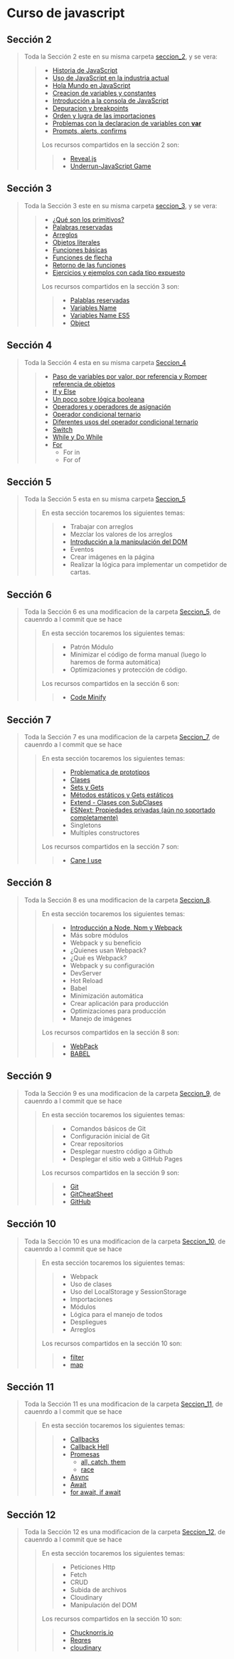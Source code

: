 # Curso de javascript #
 ## Sección 2 ##
> Toda la Sección 2 este en su misma carpeta [seccion_2](./seccion_02/), y se vera:
>> * [Historia de JavaScript](./seccion_02//Historia_JS.md)
>> * [Uso de JavaScript en la industria actual](./seccion_02//Usos_Js.md)
>> * [Hola Mundo en JavaScript](./seccion_02//01_hola-mundo/)
>> * [Creacion de variables y constantes](./seccion_02//02_variables_comentarios/)
>> * [Introducción a la consola de JavaScript](./seccion_02//03_introduccion_a_la_consola/)
>> * [Depuracion y breakpoints](./seccion_02//04_depuracion_y_breakpoints/)
>> * [Orden y lugra de las importaciones](./seccion_02//05_orden_y_lugar_de_las_importaciones/)
>> * [Problemas con la declaracion de variables con **var**](./seccion_02//06_problemas_con%20_la_declaracion_de_variables_con_var/)
>> * [Prompts, alerts, confirms](./seccion_02//07_prompt_alerts_confirm/)
>>
>> Los recursos compartidos en la sección 2 son:
>>> * [Reveal.js](https://revealjs.com/)
>>> * [Underrun-JavaScript Game ](https://js13kgames.com/games/underrun/index.html)
>>>
>>
>
 ## Sección 3 ## 
> Toda la Sección 3 este en su misma carpeta [seccion_3](./seccion_03/), y se vera:
>> * [¿Qué son los primitivos?](./seccion_03/01_que_son_los_primitivos/)
>> * [Palabras reservadas](./seccion_03/02_palabras_reservadas/)
>> * [Arreglos](./seccion_03/03_arreglos/)
>> * [Objetos literales](./seccion_03/04_objetos_literales/)
>> * [Funciones básicas](./seccion_03/05_funciones_basicas/)
>> * [Funciones de flecha](./seccion_03/06_funciones_de_flecha/)
>> * [Retorno de las funciones](./seccion_03/07_retornno_de_las_funciones/)
>> * [Ejercicios y ejemplos con cada tipo expuesto](./seccion_03/08_Ejercicios_y_ejemplos/)
>>
>> Los recursos compartidos en la sección 3 son:
>>> * [Palablas reservadas](./seccion_03/recursos_compartidos/palabras%2Breservadas.pdf)
>>> * [Variables Name](https://mothereff.in/js-variables#%E0%B2%A0%5f%E0%B2%A0)
>>> * [Variables Name ES5](https://mathiasbynens.be/notes/javascript-identifiers)
>>> * [Object](https://developer.mozilla.org/es/docs/Web/JavaScript/Reference/Global_Objects/Object)
>>
>

## Sección 4 ##
> Toda la Sección 4 esta en su misma carpeta [Seccion_4](./seccion_04/)
>> * [Paso de variables por valor, por referencia y Romper referencia de objetos](./seccion_04/01_pasos_de_variables_por_valor_y_por_referencia_y_romper_referencia%20de%20objetos/)
>> * [If y Else](./seccion_04/02_if_y_else/)
>> * [Un poco sobre lógica booleana](./seccion_04/03_un_poco_sobre_logica_booleana/)
>> * [Operadores y operadores de asignación](./seccion_04/04_operadores_y_operadores_de_asignacion/)
>> * [Operador condicional ternario](./seccion_04/05_operador_condicional_ternario/)
>> * [Diferentes usos del operador condicional ternario](./seccion_04/06_diferentes_usos_del_operador_condicional_ternario/)
>> * [Switch](./seccion_04/07_switch/)
>> * [While y Do While](./seccion_04/08_while_y_do_while/)
>> * [For](./seccion_04/09_for_for_in_y_for_of/)
>>   * For in
>>   * For of
>>
>

## Sección 5 ##
> Toda la Sección 5 esta en su misma carpeta [Seccion_5](./seccion_05/)
>> En esta sección tocaremos los siguientes temas:
>>> * Trabajar con arreglos
>>> * Mezclar los valores de los arreglos
>>> * [Introducción a la manipulación del DOM](./seccion_05/dom.md)
>>> * Eventos
>>> * Crear imágenes en la página
>>> * Realizar la lógica para implementar un competidor de cartas.
>>>
>> 

## Sección 6 ##
> Toda la Sección 6 es una modificacion de la carpeta [Seccion_5](./seccion_05/), de cauenrdo a l commit que se hace
>> En esta sección tocaremos los siguientes temas:
>>> * Patrón Módulo
>>> * Minimizar el código de forma manual (luego lo haremos de forma automática)
>>> * Optimizaciones y protección de código.
>>
>> Los recursos compartidos en la sección 6 son:
>>> * [Code Minify](https://www.toptal.com/developers/javascript-minifier)
>> 
>

## Sección 7 ##
> Toda la Sección 7 es una modificacion de la carpeta [Seccion_7](./seccion_07/), de cauenrdo a l commit que se hace
>> En esta sección tocaremos los siguientes temas:
>>> * [Problematica de prototipos](./seccion_07/01_problema/assets/js/problema.js)
>>> * [Clases](./seccion_07/02_class/assets/js/class.js)
>>> * [Sets y Gets](./seccion_07/03_sets_gets/assets/js/sets_gets.js)
>>> * [Métodos estáticos y Gets estáticos](./seccion_07/04_metodos_estaticos_gets_estaticos/assets/js/metodos_estaticos_gets_estaticos.js)
>>> * [Extend - Clases con SubClases](./seccion_07/05_extend_sub-clases/assets/js/extend_sub-clases.js)
>>> * [ESNext: Propiedades privadas (aún no soportado completamente)](./seccion_07/06_propiedades_privadas/assets/js/propiedades_privadas.js)
>>> * Singletons
>>> * Multiples constructores
>>
>> Los recursos compartidos en la sección 7 son:
>>> * [Cane I use](https://caniuse.com/)
>>
> 


## Sección 8 ##
> Toda la Sección 8 es una modificacion de la carpeta [Seccion_8](./seccion_08/).
>> En esta sección tocaremos los siguientes temas:
>>> - [Introducción a Node, Npm y Webpack](./seccion_08/01_introducci%C3%B3n_node_npm_webpack.md)
>>> - Más sobre módulos
>>> - Webpack y su beneficio
>>> - ¿Quienes usan Webpack?
>>> - ¿Qué es Webpack?
>>> - Webpack y su configuración
>>> - DevServer
>>> - Hot Reload
>>> - Babel
>>> - Minimización automática
>>> - Crear aplicación para producción
>>> - Optimizaciones para producción
>>> - Manejo de imágenes
>> 
>> Los recursos compartidos en la sección 8 son:
>>> * [WebPack](https://webpack.js.org/)
>>> * [BABEL](https://babeljs.io/setup)
>>


## Sección 9 ##
> Toda la Sección 9 es una modificacion de la carpeta [Seccion_9](./seccion_09/), de cauenrdo a l commit que se hace
>> En esta sección tocaremos los siguientes temas:
>>> - Comandos básicos de Git
>>> - Configuración inicial de Git
>>> - Crear repositorios
>>> - Desplegar nuestro código a Github
>>> - Desplegar el sitio web a GitHub Pages
>> 
>> Los recursos compartidos en la sección 9 son:
>>> * [Git](https://git-scm.com/)
>>> * [GitCheatSheet](./seccion_09/official-github-git-cheat-sheet.pdf)
>>> * [GitHub](https://github.com/)
>>


## Sección 10 ##
> Toda la Sección 10 es una modificacion de la carpeta [Seccion_10](./seccion_10/), de cauenrdo a l commit que se hace
>> En esta sección tocaremos los siguientes temas:
>>> - Webpack
>>> - Uso de clases
>>> - Uso del LocalStorage y SessionStorage
>>> - Importaciones
>>> - Módulos
>>> - Lógica para el manejo de todos
>>> - Despliegues
>>> - Arreglos
>> 
>> Los recursos compartidos en la sección 10 son:
>>> * [filter](https://developer.mozilla.org/es/docs/Web/JavaScript/Reference/Global_Objects/Array/filter)
>>> * [map](https://developer.mozilla.org/es/docs/Web/JavaScript/Reference/Global_Objects/Array/map)
>>


## Sección 11 ##
> Toda la Sección 11 es una modificacion de la carpeta [Seccion_11](./seccion_11/), de cauenrdo a l commit que se hace
>> En esta sección tocaremos los siguientes temas:
>>> - [Callbacks](./seccion_11/src/js/callbacks.js)
>>> - [Callback Hell](./seccion_11/src/js/uso-call-prom.back.js)
>>> - [Promesas](./seccion_11/src/js/promesas.js)
>>>   - [all, catch, them](./seccion_11/src/js/uso-call-prom.back.js)
>>>   - [race](./seccion_11/src/js/uso-call-prom.race.async.js)
>>> - [Async](./seccion_11/src/js/uso-call-prom.race.async.js)
>>> - [Await](./seccion_11/src/js/await.js)
>>> - [for await, if await](./seccion_11/src/js/await.js)
>> 
>>


## Sección 12 ##
> Toda la Sección 12 es una modificacion de la carpeta [Seccion_12](./seccion_12/), de cauenrdo a l commit que se hace
>> En esta sección tocaremos los siguientes temas:
>>> - Peticiones Http
>>> - Fetch
>>> - CRUD
>>> - Subida de archivos
>>> - Cloudinary
>>> - Manipulación del DOM
>> 
>> Los recursos compartidos en la sección 10 son:
>>> * [Chucknorris.io](https://api.chucknorris.io/)
>>> * [Reqres](https://reqres.in/)
>>> * [cloudinary](https://cloudinary.com/)
>>
